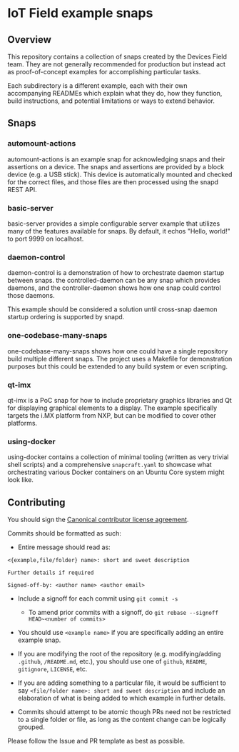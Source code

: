 # IoT Field example snaps

## Overview

This repository contains a collection of snaps created by the Devices Field
team. They are not generally recommended for production but instead act as
proof-of-concept examples for accomplishing particular tasks.

Each subdirectory is a different example, each with their own accompanying
READMEs which explain what they do, how they function, build instructions, and
potential limitations or ways to extend behavior.

## Snaps

### automount-actions

automount-actions is an example snap for acknowledging snaps and their
assertions on a device. The snaps and assertions are provided by a block device
(e.g. a USB stick). This device is automatically mounted and checked for the
correct files, and those files are then processed using the snapd REST API.

### basic-server

basic-server provides a simple configurable server example that utilizes many
of the features available for snaps. By default, it echos "Hello, world!" to
port 9999 on localhost.

### daemon-control

daemon-control is a demonstration of how to orchestrate daemon startup between
snaps. the controlled-daemon can be any snap which provides daemons, and the
controller-daemon shows how one snap could control those daemons.

This example should be considered a solution until cross-snap daemon startup
ordering is supported by snapd.

### one-codebase-many-snaps

one-codebase-many-snaps shows how one could have a single repository build
multiple different snaps. The project uses a Makefile for demonstration purposes
but this could be extended to any build system or even scripting.

### qt-imx

qt-imx is a PoC snap for how to include proprietary graphics libraries and Qt
for displaying graphical elements to a display. The example specifically targets
the i.MX platform from NXP, but can be modified to cover other platforms.

### using-docker

using-docker contains a collection of minimal tooling (written as very trivial
shell scripts) and a comprehensive `snapcraft.yaml` to showcase what
orchestrating various Docker containers on an Ubuntu Core system might look
like.

## Contributing

You should sign the [Canonical contributor license agreement](https://ubuntu.com/legal/contributors).

Commits should be formatted as such:

* Entire message should read as:

```
<{example,file/folder} name>: short and sweet description

Further details if required

Signed-off-by: <author name> <author email>
```

* Include a signoff for each commit using `git commit -s`
    * To amend prior commits with a signoff, do `git rebase --signoff
      HEAD~<number of commits>`

* You should use `<example name>` if you are specifically adding an entire example
snap.

* If you are modifying the root of the repository (e.g. modifying/adding
`.github`, `/README.md`, etc.), you should use one of `github`, `README`,
`gitignore`, `LICENSE`, etc.

* If you are adding something to a particular file, it would be sufficient to say
`<file/folder name>: short and sweet description` and include an elaboration of
what is being added to which example in further details.

* Commits should attempt to be atomic though PRs need not be restricted to a
single folder or file, as long as the content change can be logically grouped.

Please follow the Issue and PR template as best as possible.
